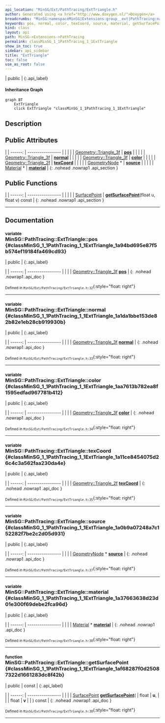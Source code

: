 ```yaml
---
api_location: "MinSG/Ext/PathTracing/ExtTriangle.h"
author: Generated using <a href="http://www.doxygen.nl/">Doxygen</a>
breadcrumbs: "MinSG:namespaceMinSG|Extensions:group__ext|PathTracing:namespaceMinSG_1_1PathTracing"
keywords: pos, normal, color, texCoord, source, material, getSurfacePoint
kind: class
layout: api
path: MinSG->Extensions->PathTracing
permalink: classMinSG_1_1PathTracing_1_1ExtTriangle
show_in_toc: true
sidebar: api_sidebar
title: "ExtTriangle"
toc: false
use_as_root: false
---
```


| public |
{:.api_label}

#### Inheritance Graph

```mermaid
graph BT
	ExtTriangle
	click ExtTriangle "classMinSG_1_1PathTracing_1_1ExtTriangle"
```

## Description





## Public Attributes

|
| ------: | ----------------- |
|  | |
| [Geometry::Triangle_3f](namespaceGeometry#namespaceGeometry_1a51252479e75f88c6980e2ba9dcbec96d) | **[pos](#classMinSG_1_1PathTracing_1_1ExtTriangle_1a94bd695e87f5b574ef19184fa469cd93)**  |
|  | |
| [Geometry::Triangle_3f](namespaceGeometry#namespaceGeometry_1a51252479e75f88c6980e2ba9dcbec96d) | **[normal](#classMinSG_1_1PathTracing_1_1ExtTriangle_1a1da1bbe153de82b82e1eb28cb919930b)**  |
|  | |
| [Geometry::Triangle_3f](namespaceGeometry#namespaceGeometry_1a51252479e75f88c6980e2ba9dcbec96d) | **[color](#classMinSG_1_1PathTracing_1_1ExtTriangle_1aa7613b782ea8f1595edfad967781b412)**  |
|  | |
| [Geometry::Triangle_2f](namespaceGeometry#namespaceGeometry_1af4bd71ad2213b9f26524485c51c65ccb) | **[texCoord](#classMinSG_1_1PathTracing_1_1ExtTriangle_1a11ce8454075d26c4c3a562faa230da4e)**  |
|  | |
| [GeometryNode](classMinSG_1_1GeometryNode) * | **[source](#classMinSG_1_1PathTracing_1_1ExtTriangle_1a0b9a07248a7c152282f7be2c2d05d931)**  |
|  | |
| [Material](classMinSG_1_1PathTracing_1_1Material) * | **[material](#classMinSG_1_1PathTracing_1_1ExtTriangle_1a37663638d23d01e300f69debe2fca96d)**  |
{: .nohead .nowrap1 .api_section }


## Public Functions

|
| ------: | ----------------- |
|  | |
| [SurfacePoint](classMinSG_1_1PathTracing_1_1SurfacePoint) | **[getSurfacePoint](#classMinSG_1_1PathTracing_1_1ExtTriangle_1af68287f0d25087322d1661283dc8f42b)**(float u, float v) const |
{: .nohead .nowrap1 .api_section }


-------------------------------------------------------------------

## Documentation

### <small>variable</small><br/> MinSG::PathTracing::ExtTriangle::pos {#classMinSG_1_1PathTracing_1_1ExtTriangle_1a94bd695e87f5b574ef19184fa469cd93}

| public |
{:.api_label}

|
| ------: | ----------------- |
|  |
| [Geometry::Triangle_3f](namespaceGeometry#namespaceGeometry_1a51252479e75f88c6980e2ba9dcbec96d) **[pos](#classMinSG_1_1PathTracing_1_1ExtTriangle_1a94bd695e87f5b574ef19184fa469cd93)**  |
{: .nohead .nowrap1 .api_doc }





<sub>Defined in `MinSG/Ext/PathTracing/ExtTriangle.h:32`</sub>{:style="float: right"}

-------------------------------------------------------------------

### <small>variable</small><br/> MinSG::PathTracing::ExtTriangle::normal {#classMinSG_1_1PathTracing_1_1ExtTriangle_1a1da1bbe153de82b82e1eb28cb919930b}

| public |
{:.api_label}

|
| ------: | ----------------- |
|  |
| [Geometry::Triangle_3f](namespaceGeometry#namespaceGeometry_1a51252479e75f88c6980e2ba9dcbec96d) **[normal](#classMinSG_1_1PathTracing_1_1ExtTriangle_1a1da1bbe153de82b82e1eb28cb919930b)**  |
{: .nohead .nowrap1 .api_doc }





<sub>Defined in `MinSG/Ext/PathTracing/ExtTriangle.h:33`</sub>{:style="float: right"}

-------------------------------------------------------------------

### <small>variable</small><br/> MinSG::PathTracing::ExtTriangle::color {#classMinSG_1_1PathTracing_1_1ExtTriangle_1aa7613b782ea8f1595edfad967781b412}

| public |
{:.api_label}

|
| ------: | ----------------- |
|  |
| [Geometry::Triangle_3f](namespaceGeometry#namespaceGeometry_1a51252479e75f88c6980e2ba9dcbec96d) **[color](#classMinSG_1_1PathTracing_1_1ExtTriangle_1aa7613b782ea8f1595edfad967781b412)**  |
{: .nohead .nowrap1 .api_doc }





<sub>Defined in `MinSG/Ext/PathTracing/ExtTriangle.h:34`</sub>{:style="float: right"}

-------------------------------------------------------------------

### <small>variable</small><br/> MinSG::PathTracing::ExtTriangle::texCoord {#classMinSG_1_1PathTracing_1_1ExtTriangle_1a11ce8454075d26c4c3a562faa230da4e}

| public |
{:.api_label}

|
| ------: | ----------------- |
|  |
| [Geometry::Triangle_2f](namespaceGeometry#namespaceGeometry_1af4bd71ad2213b9f26524485c51c65ccb) **[texCoord](#classMinSG_1_1PathTracing_1_1ExtTriangle_1a11ce8454075d26c4c3a562faa230da4e)**  |
{: .nohead .nowrap1 .api_doc }





<sub>Defined in `MinSG/Ext/PathTracing/ExtTriangle.h:35`</sub>{:style="float: right"}

-------------------------------------------------------------------

### <small>variable</small><br/> MinSG::PathTracing::ExtTriangle::source {#classMinSG_1_1PathTracing_1_1ExtTriangle_1a0b9a07248a7c152282f7be2c2d05d931}

| public |
{:.api_label}

|
| ------: | ----------------- |
|  |
| [GeometryNode](classMinSG_1_1GeometryNode) * **[source](#classMinSG_1_1PathTracing_1_1ExtTriangle_1a0b9a07248a7c152282f7be2c2d05d931)**  |
{: .nohead .nowrap1 .api_doc }





<sub>Defined in `MinSG/Ext/PathTracing/ExtTriangle.h:37`</sub>{:style="float: right"}

-------------------------------------------------------------------

### <small>variable</small><br/> MinSG::PathTracing::ExtTriangle::material {#classMinSG_1_1PathTracing_1_1ExtTriangle_1a37663638d23d01e300f69debe2fca96d}

| public |
{:.api_label}

|
| ------: | ----------------- |
|  |
| [Material](classMinSG_1_1PathTracing_1_1Material) * **[material](#classMinSG_1_1PathTracing_1_1ExtTriangle_1a37663638d23d01e300f69debe2fca96d)**  |
{: .nohead .nowrap1 .api_doc }





<sub>Defined in `MinSG/Ext/PathTracing/ExtTriangle.h:38`</sub>{:style="float: right"}

-------------------------------------------------------------------

### <small>function</small><br/> MinSG::PathTracing::ExtTriangle::getSurfacePoint {#classMinSG_1_1PathTracing_1_1ExtTriangle_1af68287f0d25087322d1661283dc8f42b}

| public | const |
{:.api_label}

|
| ------: | ----------------- |
|  |
| [SurfacePoint](classMinSG_1_1PathTracing_1_1SurfacePoint) **[getSurfacePoint](#classMinSG_1_1PathTracing_1_1ExtTriangle_1af68287f0d25087322d1661283dc8f42b)**( | float | **u**, |
| | float | **v** |
|   ) const |
{: .nohead .nowrap1 .api_doc }





<sub>Defined in `MinSG/Ext/PathTracing/ExtTriangle.h:30`</sub>{:style="float: right"}

-------------------------------------------------------------------

